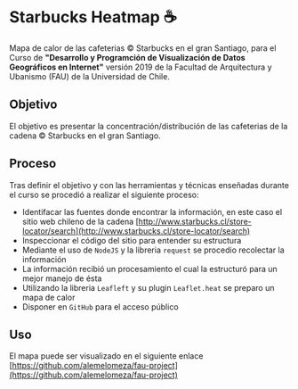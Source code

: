 # Starbucks Heatmap :coffee:

Mapa de calor de las cafeterias :copyright: Starbucks en el gran Santiago, para el Curso de **"Desarrollo y Programción de Visualización de Datos Geográficos en Internet"** versión 2019 de la Facultad de Arquitectura y Ubanismo (FAU) de la Universidad de Chile.

## Objetivo

El objetivo es presentar la concentración/distribución de las cafeterias de la cadena :copyright: Starbucks en el gran Santiago.

## Proceso

Tras definir el objetivo y con las herramientas y técnicas enseñadas durante el curso se procedió a realizar el siguiente proceso:

* Identifacar las fuentes donde encontrar la información, en este caso el sitio web chileno de la cadena [http://www.starbucks.cl/store-locator/search](http://www.starbucks.cl/store-locator/search)
* Inspeccionar el código del sitio para entender su estructura
* Mediante el uso de `NodeJS` y la libreria `request` se procedio recolectar la información
* La información recibió un procesamiento el cual la estructuró para un mejor manejo de ésta
* Utilizando la libreria `Leafleft` y su plugin `Leaflet.heat` se preparo un mapa de calor
* Disponer en `GitHub` para el acceso público

## Uso

El mapa puede ser visualizado en el siguiente enlace [https://github.com/alemelomeza/fau-project](https://github.com/alemelomeza/fau-project)